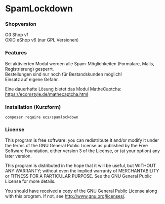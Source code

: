 SpamLockdown
==============

### Shopversion

O3 Shop v1  
OXID eShop v6 (nur GPL Versionen)

### Features

Bei aktivierten Modul werden alle Spam-Möglichkeiten (Formulare, Mails, Registrierung) gesperrt.  
Bestellungen sind nur noch für Bestandskunden möglich!     
Einsatz auf eigene Gefahr.  

Eine dauerhafte Lösung bietet das Modul MatheCaptcha: https://ecomstyle.de/mathecaptcha.html  


### Installation (Kurzform)

`composer require ecs/spamlockdown`


### License

This program is free software: you can redistribute it and/or modify
it under the terms of the GNU General Public License as published by
the Free Software Foundation, either version 3 of the License, or
(at your option) any later version.

This program is distributed in the hope that it will be useful,
but WITHOUT ANY WARRANTY; without even the implied warranty of
MERCHANTABILITY or FITNESS FOR A PARTICULAR PURPOSE.  See the
GNU General Public License for more details.

You should have received a copy of the GNU General Public License
along with this program.  If not, see <http://www.gnu.org/licenses/>.
